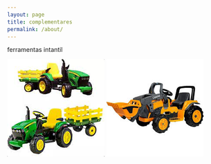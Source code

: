 ```yaml
---
layout: page
title: complementares
permalink: /about/
---
```


ferramentas intantil

![](assets/carretinhainfantil.png)
![](assets/tratorinfantil.png)
